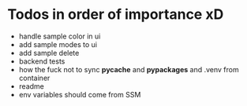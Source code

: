 # Todos in order of importance xD

- handle sample color in ui
- add sample modes to ui
- add sample delete
- backend tests
- how the fuck not to sync __pycache__ and __pypackages__ and .venv from container
- readme
- env variables should come from SSM
